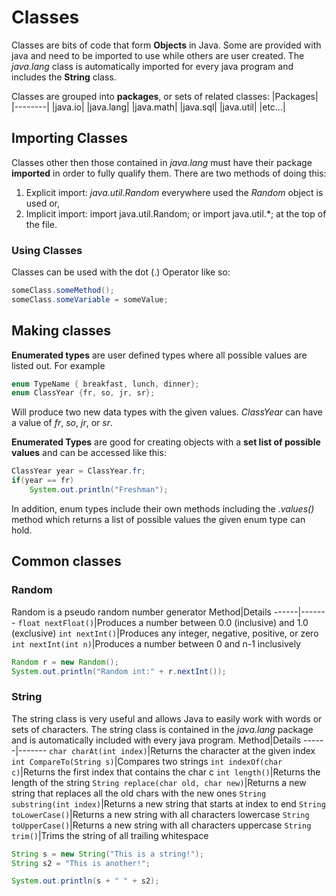 # Classes

Classes are bits of code that form **Objects** in Java. Some are provided with java and need to be imported to use while others are user created. The *java.lang* class is automatically imported for every java program and includes the **String** class.

Classes are grouped into **packages**, or sets of related classes:
|Packages|
|--------|
|java.io|
|java.lang|
|java.math|
|java.sql|
|java.util|
|etc...|

## Importing Classes

Classes other then those contained in *java.lang* must have their package **imported** in order to fully qualify them. There are two methods of doing this:
1. Explicit import: *java.util.Random* everywhere used the *Random* object is used or,
2. Implicit import: import java.util.Random; or import java.util.\*; at the top of the file.

### Using Classes

Classes can be used with the dot (.) Operator like so:

```java
someClass.someMethod();
someClass.someVariable = someValue;
```

## Making classes

**Enumerated types** are user defined types where all possible values are listed out. For example
```java
enum TypeName { breakfast, lunch, dinner};
enum ClassYear {fr, so, jr, sr};
```

Will produce two new data types with the given values. *ClassYear* can have a value of *fr*, *so*, *jr*, or *sr*. 

**Enumerated Types** are good for creating objects with a **set list of possible values** and can be accessed like this:
```java
ClassYear year = ClassYear.fr;
if(year == fr)
    System.out.println("Freshman");
```

In addition, enum types include their own methods including the *.values()* method which returns a list of possible values the given enum type can hold.

## Common classes

### Random

Random is a pseudo random number generator
Method|Details
------|-------
`float nextFloat()`|Produces a number between 0.0 (inclusive) and 1.0 (exclusive)
`int nextInt()`|Produces any integer, negative, positive, or zero
`int nextInt(int n)`|Produces a number between 0 and n-1 inclusively

```java
Random r = new Random();
System.out.println("Random int:" + r.nextInt());
```

### String

The string class is very useful and allows Java to easily work with words or sets of characters. The string class is contained in the *java.lang* package and is automatically included with every java program. 
Method|Details
------|-------
`char charAt(int index)`|Returns the character at the given index
`int CompareTo(String s)`|Compares two strings
`int indexOf(char c)`|Returns the first index that contains the char c
`int length()`|Returns the length of the string
`String replace(char old, char new)`|Returns a new string that replaces all the old chars with the new ones
`String substring(int index)`|Returns a new string that starts at index to end
`String toLowerCase()`|Returns a new string with all characters lowercase
`String toUpperCase()`|Returns a new string with all characters uppercase
`String trim()`|Trims the string of all trailing whitespace

```java
String s = new String("This is a string!");
String s2 = "This is another!";

System.out.println(s + " " + s2);
```
